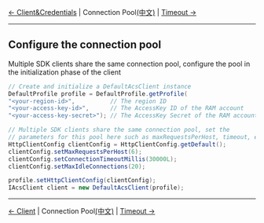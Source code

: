 [← Client&Credentials](2-Client&Credentials-EN.md) | Connection Pool[(中文)](3-Pool-CN.md) | [Timeout →](4-Timeout-EN.md)
***

## Configure the connection pool
Multiple SDK clients share the same connection pool, configure the pool in the initialization phase of the client
```java
// Create and initialize a DefaultAcsClient instance
DefaultProfile profile = DefaultProfile.getProfile(
"<your-region-id>",          // The region ID
"<your-access-key-id>",      // The AccessKey ID of the RAM account
"<your-access-key-secret>"); // The AccessKey Secret of the RAM account

// Multiple SDK clients share the same connection pool, set the
// parameters for this pool here such as maxRequestsPerHost, timeout, etc.
HttpClientConfig clientConfig = HttpClientConfig.getDefault();
clientConfig.setMaxRequestsPerHost(6);
clientConfig.setConnectionTimeoutMillis(30000L);
clientConfig.setMaxIdleConnections(20);

profile.setHttpClientConfig(clientConfig);
IAcsClient client = new DefaultAcsClient(profile);
```

***
[← Client](2-Client-EN.md) | Connection Pool[(中文)](3-Pool-CN.md) | [Timeout →](4-Timeout-EN.md)

